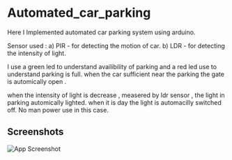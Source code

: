 # Automated_car_parking

Here I Implemented automated car parking system using arduino. 

Sensor used : a) PIR - for detecting the motion of car.
              b) LDR - for detecting the intensity of light.
              
 I use a green led to understand availibility of parking and a red led use to understand parking is full.
 when the car sufficient near the parking the gate is automically open . 
 
 when the intensity of light is decrease , measered by ldr sensor ,  the light in parking automically lighted. when it is day the light is automacilly switched  off. No man power use in this case.

## Screenshots

![App Screenshot](https://via.placeholder.com/468x300?text=App+Screenshot+Here)
